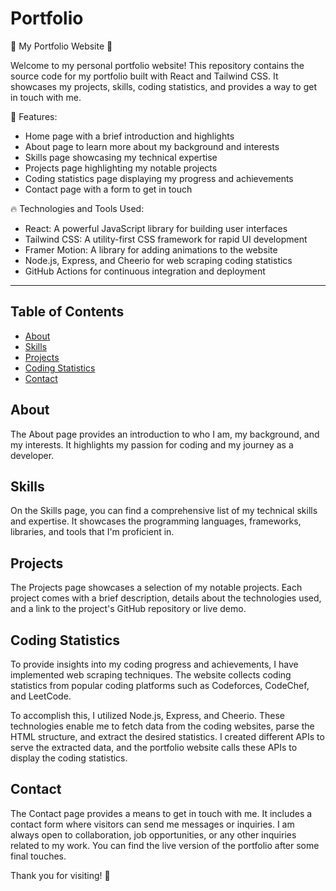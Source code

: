 # Portfolio
🌟 My Portfolio Website 🌟

Welcome to my personal portfolio website! This repository contains the source code for my portfolio built with React and Tailwind CSS. It showcases my projects, skills, coding statistics, and provides a way to get in touch with me.

🚀 Features:
- Home page with a brief introduction and highlights
- About page to learn more about my background and interests
- Skills page showcasing my technical expertise
- Projects page highlighting my notable projects
- Coding statistics page displaying my progress and achievements
- Contact page with a form to get in touch

🔥 Technologies and Tools Used:
- React: A powerful JavaScript library for building user interfaces
- Tailwind CSS: A utility-first CSS framework for rapid UI development
- Framer Motion: A library for adding animations to the website
- Node.js, Express, and Cheerio for web scraping coding statistics
- GitHub Actions for continuous integration and deployment

----------------

## Table of Contents

- [About](#about)
- [Skills](#skills)
- [Projects](#projects)
- [Coding Statistics](#coding-statistics)
- [Contact](#contact)

## About

The About page provides an introduction to who I am, my background, and my interests. It highlights my passion for coding and my journey as a developer.

## Skills

On the Skills page, you can find a comprehensive list of my technical skills and expertise. It showcases the programming languages, frameworks, libraries, and tools that I'm proficient in.

## Projects

The Projects page showcases a selection of my notable projects. Each project comes with a brief description, details about the technologies used, and a link to the project's GitHub repository or live demo.

## Coding Statistics

To provide insights into my coding progress and achievements, I have implemented web scraping techniques. The website collects coding statistics from popular coding platforms such as Codeforces, CodeChef, and LeetCode.

To accomplish this, I utilized Node.js, Express, and Cheerio. These technologies enable me to fetch data from the coding websites, parse the HTML structure, and extract the desired statistics. I created different APIs to serve the extracted data, and the portfolio website calls these APIs to display the coding statistics.

## Contact

The Contact page provides a means to get in touch with me. It includes a contact form where visitors can send me messages or inquiries. I am always open to collaboration, job opportunities, or any other inquiries related to my work.
You can find the live version of the portfolio after some final touches.

Thank you for visiting! 💖



